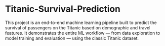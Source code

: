 # Titanic-Survival-Prediction
This project is an end-to-end machine learning pipeline built to predict the survival of passengers on the Titanic based on demographic and travel features. It demonstrates the entire ML workflow — from data exploration to model training and evaluation — using the classic Titanic dataset.
